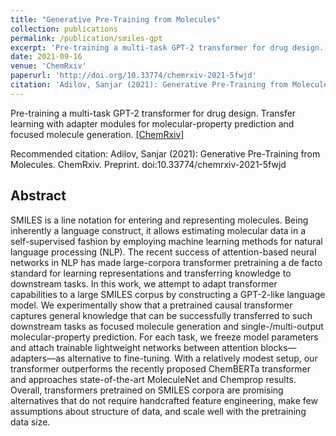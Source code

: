 ```yaml
---
title: "Generative Pre-Training from Molecules"
collection: publications
permalink: /publication/smiles-gpt
excerpt: 'Pre-training a multi-task GPT-2 transformer for drug design. Transfer learning with adapter modules for molecular-property prediction and focused molecule generation.'
date: 2021-09-16
venue: 'ChemRxiv'
paperurl: 'http://doi.org/10.33774/chemrxiv-2021-5fwjd'
citation: 'Adilov, Sanjar (2021): Generative Pre-Training from Molecules. ChemRxiv. Preprint. doi:10.33774/chemrxiv-2021-5fwjd'
---
```

Pre-training a multi-task GPT-2 transformer for drug design. Transfer learning with adapter modules for molecular-property prediction and focused molecule generation.
[[ChemRxiv]](http://doi.org/10.33774/chemrxiv-2021-5fwjd)

Recommended citation: Adilov, Sanjar (2021): Generative Pre-Training from Molecules. ChemRxiv. Preprint. doi:10.33774/chemrxiv-2021-5fwjd

## Abstract
SMILES is a line notation for entering and representing molecules. Being inherently a language construct, it allows estimating molecular data in a self-supervised
fashion by employing machine learning methods for natural language processing (NLP). The recent success of attention-based neural networks in NLP has made large-corpora
transformer pretraining a de facto standard for learning representations and transferring knowledge to downstream tasks. In this work, we attempt to adapt transformer
capabilities to a large SMILES corpus by constructing a GPT-2-like language model. We experimentally show that a pretrained causal transformer captures general knowledge
that can be successfully transferred to such downstream tasks as focused molecule generation and single-/multi-output molecular-property prediction. For each task, we
freeze model parameters and attach trainable lightweight networks between attention blocks—adapters—as alternative to fine-tuning. With a relatively modest setup, our
transformer outperforms the recently proposed ChemBERTa transformer and approaches state-of-the-art MoleculeNet and Chemprop results. Overall, transformers pretrained on
SMILES corpora are promising alternatives that do not require handcrafted feature engineering, make few assumptions about structure of data, and scale well with the
pretraining data size.
